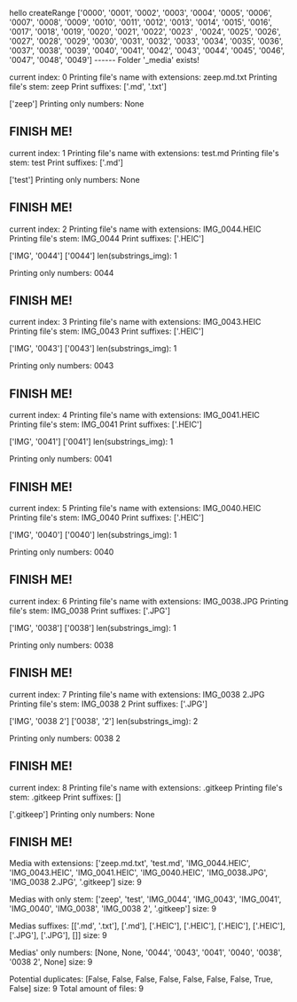 <!-- Example of running scans.py-->

hello createRange
['0000', '0001', '0002', '0003', '0004', '0005', '0006', '0007', '0008', '0009', '0010', '0011', '0012', '0013', '0014', '0015', '0016', '0017', '0018', '0019', '0020', '0021', '0022', '0023'
, '0024', '0025', '0026', '0027', '0028', '0029', '0030', '0031', '0032', '0033', '0034', '0035', '0036', '0037', '0038', '0039', '0040', '0041', '0042', '0043', '0044', '0045', '0046', '0047', '0048', '0049']                                                                                                                                                                             ------
Folder '_media' exists!

current index: 0
Printing file's name with extensions: zeep.md.txt
Printing file's stem: zeep
Print suffixes: ['.md', '.txt']

['zeep']
Printing only numbers: None

FINISH ME!
---
current index: 1
Printing file's name with extensions: test.md
Printing file's stem: test
Print suffixes: ['.md']

['test']
Printing only numbers: None

FINISH ME!
---
current index: 2
Printing file's name with extensions: IMG_0044.HEIC
Printing file's stem: IMG_0044
Print suffixes: ['.HEIC']

['IMG', '0044']
['0044']
len(substrings_img): 1 

Printing only numbers: 0044

FINISH ME!
---
current index: 3
Printing file's name with extensions: IMG_0043.HEIC
Printing file's stem: IMG_0043
Print suffixes: ['.HEIC']

['IMG', '0043']
['0043']
len(substrings_img): 1 

Printing only numbers: 0043

FINISH ME!
---
current index: 4
Printing file's name with extensions: IMG_0041.HEIC
Printing file's stem: IMG_0041
Print suffixes: ['.HEIC']

['IMG', '0041']
['0041']
len(substrings_img): 1 

Printing only numbers: 0041

FINISH ME!
---
current index: 5
Printing file's name with extensions: IMG_0040.HEIC
Printing file's stem: IMG_0040
Print suffixes: ['.HEIC']

['IMG', '0040']
['0040']
len(substrings_img): 1 

Printing only numbers: 0040

FINISH ME!
---
current index: 6
Printing file's name with extensions: IMG_0038.JPG
Printing file's stem: IMG_0038
Print suffixes: ['.JPG']

['IMG', '0038']
['0038']
len(substrings_img): 1 

Printing only numbers: 0038

FINISH ME!
---
current index: 7
Printing file's name with extensions: IMG_0038 2.JPG
Printing file's stem: IMG_0038 2
Print suffixes: ['.JPG']

['IMG', '0038 2']
['0038', '2']
len(substrings_img): 2 

Printing only numbers: 0038 2

FINISH ME!
---
current index: 8
Printing file's name with extensions: .gitkeep
Printing file's stem: .gitkeep
Print suffixes: []

['.gitkeep']
Printing only numbers: None

FINISH ME!
---
Media with extensions: ['zeep.md.txt', 'test.md', 'IMG_0044.HEIC', 'IMG_0043.HEIC', 'IMG_0041.HEIC', 'IMG_0040.HEIC', 'IMG_0038.JPG', 'IMG_0038 2.JPG', '.gitkeep']
size: 9

Medias with only stem: ['zeep', 'test', 'IMG_0044', 'IMG_0043', 'IMG_0041', 'IMG_0040', 'IMG_0038', 'IMG_0038 2', '.gitkeep']
size: 9

Medias suffixes: [['.md', '.txt'], ['.md'], ['.HEIC'], ['.HEIC'], ['.HEIC'], ['.HEIC'], ['.JPG'], ['.JPG'], []]
size: 9

Medias' only numbers: [None, None, '0044', '0043', '0041', '0040', '0038', '0038 2', None]
size: 9

Potential duplicates: [False, False, False, False, False, False, False, True, False]
size: 9
Total amount of files: 9
